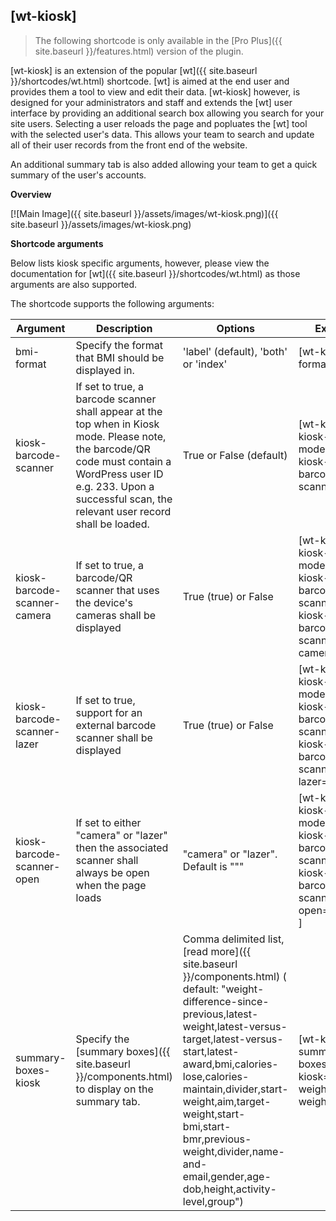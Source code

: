 ## [wt-kiosk] 

> The following shortcode is only available in the [Pro Plus]({{ site.baseurl }}/features.html) version of the plugin.

[wt-kiosk] is an extension of the popular [wt]({{ site.baseurl }}/shortcodes/wt.html) shortcode. [wt] is aimed at the end user and provides them a tool to view and edit their data. [wt-kiosk] however, is designed for your administrators and staff and extends the [wt] user interface by providing an additional search box allowing you search for your site users. Selecting a user reloads the page and popluates the [wt] tool with the selected user's data. This allows your team to search and update all of their user records from the front end of the website.

An additional summary tab is also added allowing your team to get a quick summary of the user's accounts.
   
**Overview**    

[![Main Image]({{ site.baseurl }}/assets/images/wt-kiosk.png)]({{ site.baseurl }}/assets/images/wt-kiosk.png)
   
**Shortcode arguments**

Below lists kiosk specific arguments, however, please view the documentation for [wt]({{ site.baseurl }}/shortcodes/wt.html) as those arguments are also supported.
    
The shortcode supports the following arguments:    
    
| Argument | Description | Options | Example |    
|--|--|--|--|   
| bmi-format | Specify the format that BMI should be displayed in.  |'label' (default), 'both' or 'index'    | [wt-kiosk bmi-format='both'] |   
|kiosk-barcode-scanner|If set to true, a barcode scanner shall appear at the top when in Kiosk mode. Please note, the barcode/QR code must contain a WordPress user ID e.g. 233. Upon a successful scan, the relevant user record shall be loaded.|True or False (default)|[wt-kiosk kiosk-mode=true kiosk-barcode-scanner=true]
|kiosk-barcode-scanner-camera|If set to true, a barcode/QR scanner that uses the device's cameras shall be displayed|True (true) or False|[wt-kiosk kiosk-mode=true kiosk-barcode-scanner=true kiosk-barcode-scanner-camera=true ]
|kiosk-barcode-scanner-lazer|If set to true, support for an external barcode scanner shall be displayed|True (true) or False|[wt-kiosk kiosk-mode=true kiosk-barcode-scanner=true kiosk-barcode-scanner-lazer=true ]
|kiosk-barcode-scanner-open|If set to either "camera" or "lazer" then the associated scanner shall always be open when the page loads|"camera" or "lazer". Default is """|[wt-kiosk kiosk-mode=true kiosk-barcode-scanner=true kiosk-barcode-scanner-open="camera" ]
|summary-boxes-kiosk|Specify the [summary boxes]({{ site.baseurl }}/components.html) to display on the summary tab.|Comma delimited list, [read more]({{ site.baseurl }}/components.html) ( default: "weight-difference-since-previous,latest-weight,latest-versus-target,latest-versus-start,latest-award,bmi,calories-lose,calories-maintain,divider,start-weight,aim,target-weight,start-bmi,start-bmr,previous-weight,divider,name-and-email,gender,age-dob,height,activity-level,group")|[wt-kiosk summary-boxes-kiosk="latest-weight,start-weight"]
